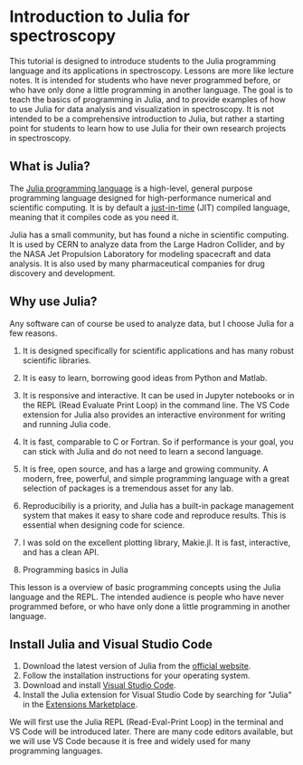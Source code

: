 # Introduction to Julia for spectroscopy

This tutorial is designed to introduce students to the Julia programming language and its applications in spectroscopy.
Lessons are more like lecture notes.
It is intended for students who have never programmed before, or who have only done a little programming in another language. The goal is to teach the basics of programming in Julia, and to provide examples of how to use Julia for data analysis and visualization in spectroscopy.
It is not intended to be a comprehensive introduction to Julia, but rather a starting point for students to learn how to use Julia for their own research projects in spectroscopy.


## What is Julia?
The [Julia programming language](https://en.wikipedia.org/wiki/Julia_(programming_language)) is a high-level, general purpose programming language designed for high-performance numerical and scientific computing.
It is by default a [just-in-time](https://en.wikipedia.org/wiki/Just-in-time_compilation) (JIT) compiled language, meaning that it compiles code as you need it.

Julia has a small community, but has found a niche in scientific computing.
It is used by CERN to analyze data from the Large Hadron Collider, and by the NASA Jet Propulsion Laboratory for modeling spacecraft and data analysis.
It is also used by many pharmaceutical companies for drug discovery and development.



## Why use Julia?
Any software can of course be used to analyze data, but I choose Julia for a few reasons.

1. It is designed specifically for scientific applications and has many robust scientific libraries.
2. It is easy to learn, borrowing good ideas from Python and Matlab.
3. It is responsive and interactive. It can be used in Jupyter notebooks or in the REPL (Read Evaluate Print Loop) in the command line. The VS Code extension for Julia also provides an interactive environment for writing and running Julia code.
4. It is fast, comparable to C or Fortran. So if performance is your goal, you can stick with Julia and do not need to learn a second language.
5. It is free, open source, and has a large and growing community. A modern, free, powerful, and simple programming language with a great selection of packages is a tremendous asset for any lab.
6. Reproducibiliy is a priority, and Julia has a built-in package management system that makes it easy to share code and reproduce results. This is essential when designing code for science.
7. I was sold on the excellent plotting library, Makie.jl. It is fast, interactive, and has a clean API.

1. Programming basics in Julia

This lesson is a overview of basic programming concepts using the Julia language and the REPL.
The intended audience is people who have never programmed before, or who have only done a little programming in another language.


## Install Julia and Visual Studio Code
1. Download the latest version of Julia from the [official website](https://julialang.org/downloads/).
2. Follow the installation instructions for your operating system.
3. Download and install [Visual Studio Code](https://code.visualstudio.com/).
4. Install the Julia extension for Visual Studio Code by searching for "Julia" in the [Extensions Marketplace](https://marketplace.visualstudio.com/items?itemName=julialang.language-julia).


We will first use the Julia REPL (Read-Eval-Print Loop) in the terminal and VS Code will be introduced later.
There are many code editors available, but we will use VS Code because it is free and widely used for many programming languages.
